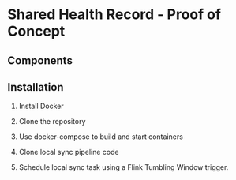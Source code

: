 # Shared Health Record - Proof of Concept

## Components

## Installation

1. Install Docker

2. Clone the repository

3. Use docker-compose to build and start containers

4. Clone local sync pipeline code

5. Schedule local sync task using a Flink Tumbling Window trigger.


